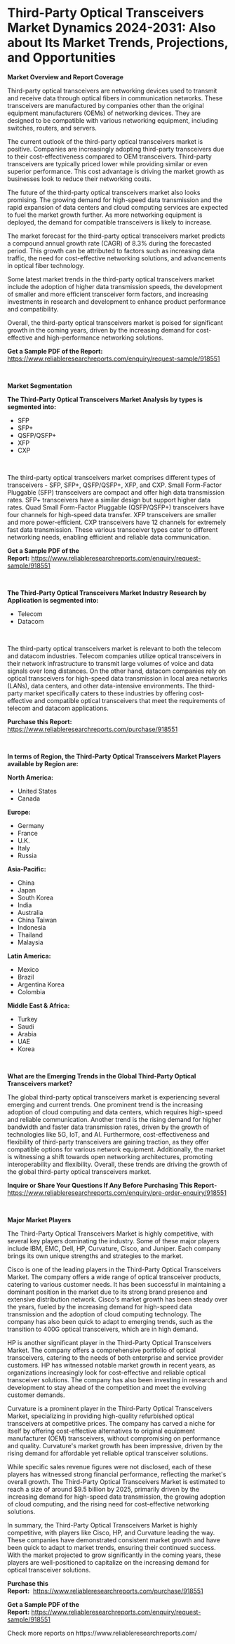 <p><h1>Third-Party Optical Transceivers Market Dynamics 2024-2031: Also about Its Market Trends, Projections, and Opportunities</h1></p><p><strong>Market Overview and Report Coverage</strong></p>
<p><p>Third-party optical transceivers are networking devices used to transmit and receive data through optical fibers in communication networks. These transceivers are manufactured by companies other than the original equipment manufacturers (OEMs) of networking devices. They are designed to be compatible with various networking equipment, including switches, routers, and servers.</p><p>The current outlook of the third-party optical transceivers market is positive. Companies are increasingly adopting third-party transceivers due to their cost-effectiveness compared to OEM transceivers. Third-party transceivers are typically priced lower while providing similar or even superior performance. This cost advantage is driving the market growth as businesses look to reduce their networking costs.</p><p>The future of the third-party optical transceivers market also looks promising. The growing demand for high-speed data transmission and the rapid expansion of data centers and cloud computing services are expected to fuel the market growth further. As more networking equipment is deployed, the demand for compatible transceivers is likely to increase.</p><p>The market forecast for the third-party optical transceivers market predicts a compound annual growth rate (CAGR) of 8.3% during the forecasted period. This growth can be attributed to factors such as increasing data traffic, the need for cost-effective networking solutions, and advancements in optical fiber technology.</p><p>Some latest market trends in the third-party optical transceivers market include the adoption of higher data transmission speeds, the development of smaller and more efficient transceiver form factors, and increasing investments in research and development to enhance product performance and compatibility.</p><p>Overall, the third-party optical transceivers market is poised for significant growth in the coming years, driven by the increasing demand for cost-effective and high-performance networking solutions.</p></p>
<p><strong>Get a Sample PDF of the Report:</strong> <a href="https://www.reliableresearchreports.com/enquiry/request-sample/918551">https://www.reliableresearchreports.com/enquiry/request-sample/918551</a></p>
<p>&nbsp;</p>
<p><strong>Market Segmentation</strong></p>
<p><strong>The Third-Party Optical Transceivers Market Analysis by types is segmented into:</strong></p>
<p><ul><li>SFP</li><li>SFP+</li><li>QSFP/QSFP+</li><li>XFP</li><li>CXP</li></ul></p>
<p>&nbsp;</p>
<p><p>The third-party optical transceivers market comprises different types of transceivers - SFP, SFP+, QSFP/QSFP+, XFP, and CXP. Small Form-Factor Pluggable (SFP) transceivers are compact and offer high data transmission rates. SFP+ transceivers have a similar design but support higher data rates. Quad Small Form-Factor Pluggable (QSFP/QSFP+) transceivers have four channels for high-speed data transfer. XFP transceivers are smaller and more power-efficient. CXP transceivers have 12 channels for extremely fast data transmission. These various transceiver types cater to different networking needs, enabling efficient and reliable data communication.</p></p>
<p><strong>Get a Sample PDF of the Report:</strong>&nbsp;<a href="https://www.reliableresearchreports.com/enquiry/request-sample/918551">https://www.reliableresearchreports.com/enquiry/request-sample/918551</a></p>
<p>&nbsp;</p>
<p><strong>The Third-Party Optical Transceivers Market Industry Research by Application is segmented into:</strong></p>
<p><ul><li>Telecom</li><li>Datacom</li></ul></p>
<p>&nbsp;</p>
<p><p>The third-party optical transceivers market is relevant to both the telecom and datacom industries. Telecom companies utilize optical transceivers in their network infrastructure to transmit large volumes of voice and data signals over long distances. On the other hand, datacom companies rely on optical transceivers for high-speed data transmission in local area networks (LANs), data centers, and other data-intensive environments. The third-party market specifically caters to these industries by offering cost-effective and compatible optical transceivers that meet the requirements of telecom and datacom applications.</p></p>
<p><strong>Purchase this Report:</strong>&nbsp; <a href="https://www.reliableresearchreports.com/purchase/918551">https://www.reliableresearchreports.com/purchase/918551</a></p>
<p>&nbsp;</p>
<p><strong>In terms of Region, the Third-Party Optical Transceivers Market Players available by Region are:</strong></p>
<p>
    <p> <strong> North America: </strong>
        <ul>
            <li>United States</li>
            <li>Canada</li>
        </ul>
        </p> 
    <p> <strong> Europe: </strong>
        <ul>
            <li>Germany</li>
            <li>France</li>
            <li>U.K.</li>
            <li>Italy</li>
            <li>Russia</li>
        </ul>
        </p> 
    <p> <strong> Asia-Pacific: </strong>
        <ul>
            <li>China</li>
            <li>Japan</li>
            <li>South Korea</li>
            <li>India</li>
            <li>Australia</li>
            <li>China Taiwan</li>
            <li>Indonesia</li>
            <li>Thailand</li>
            <li>Malaysia</li>
        </ul>
        </p> 
    <p> <strong> Latin America: </strong>
        <ul>
            <li>Mexico</li>
            <li>Brazil</li>
            <li>Argentina Korea</li>
            <li>Colombia</li>
        </ul>
        </p> 
    <p> <strong> Middle East & Africa: </strong>
        <ul>
            <li>Turkey</li>
            <li>Saudi</li>
            <li>Arabia</li>
            <li>UAE</li>
            <li>Korea</li>
        </ul>
    </p>
    </p>
<p>&nbsp;</p>
<p><strong>What are the Emerging Trends in the Global Third-Party Optical Transceivers market?</strong></p>
<p><p>The global third-party optical transceivers market is experiencing several emerging and current trends. One prominent trend is the increasing adoption of cloud computing and data centers, which requires high-speed and reliable communication. Another trend is the rising demand for higher bandwidth and faster data transmission rates, driven by the growth of technologies like 5G, IoT, and AI. Furthermore, cost-effectiveness and flexibility of third-party transceivers are gaining traction, as they offer compatible options for various network equipment. Additionally, the market is witnessing a shift towards open networking architectures, promoting interoperability and flexibility. Overall, these trends are driving the growth of the global third-party optical transceivers market.</p></p>
<p><strong>Inquire or Share Your Questions If Any Before Purchasing This Report</strong>- <a href="https://www.reliableresearchreports.com/enquiry/pre-order-enquiry/918551">https://www.reliableresearchreports.com/enquiry/pre-order-enquiry/918551</a></p>
<p>&nbsp;</p>
<p><strong>Major Market Players</strong></p>
<p><p>The Third-Party Optical Transceivers Market is highly competitive, with several key players dominating the industry. Some of these major players include IBM, EMC, Dell, HP, Curvature, Cisco, and Juniper. Each company brings its own unique strengths and strategies to the market.</p><p>Cisco is one of the leading players in the Third-Party Optical Transceivers Market. The company offers a wide range of optical transceiver products, catering to various customer needs. It has been successful in maintaining a dominant position in the market due to its strong brand presence and extensive distribution network. Cisco's market growth has been steady over the years, fueled by the increasing demand for high-speed data transmission and the adoption of cloud computing technology. The company has also been quick to adapt to emerging trends, such as the transition to 400G optical transceivers, which are in high demand.</p><p>HP is another significant player in the Third-Party Optical Transceivers Market. The company offers a comprehensive portfolio of optical transceivers, catering to the needs of both enterprise and service provider customers. HP has witnessed notable market growth in recent years, as organizations increasingly look for cost-effective and reliable optical transceiver solutions. The company has also been investing in research and development to stay ahead of the competition and meet the evolving customer demands.</p><p>Curvature is a prominent player in the Third-Party Optical Transceivers Market, specializing in providing high-quality refurbished optical transceivers at competitive prices. The company has carved a niche for itself by offering cost-effective alternatives to original equipment manufacturer (OEM) transceivers, without compromising on performance and quality. Curvature's market growth has been impressive, driven by the rising demand for affordable yet reliable optical transceiver solutions.</p><p>While specific sales revenue figures were not disclosed, each of these players has witnessed strong financial performance, reflecting the market's overall growth. The Third-Party Optical Transceivers Market is estimated to reach a size of around $9.5 billion by 2025, primarily driven by the increasing demand for high-speed data transmission, the growing adoption of cloud computing, and the rising need for cost-effective networking solutions.</p><p>In summary, the Third-Party Optical Transceivers Market is highly competitive, with players like Cisco, HP, and Curvature leading the way. These companies have demonstrated consistent market growth and have been quick to adapt to market trends, ensuring their continued success. With the market projected to grow significantly in the coming years, these players are well-positioned to capitalize on the increasing demand for optical transceiver solutions.</p></p>
<p><strong>Purchase this Report:</strong>&nbsp;&nbsp;<a href="https://www.reliableresearchreports.com/purchase/918551">https://www.reliableresearchreports.com/purchase/918551</a></p>
<p></p>
<p><strong>Get a Sample PDF of the Report:</strong>&nbsp;<a href="https://www.reliableresearchreports.com/enquiry/request-sample/918551">https://www.reliableresearchreports.com/enquiry/request-sample/918551</a></p>
<p>Check more reports on https://www.reliableresearchreports.com/</p>